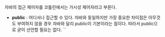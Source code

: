 자바의 접근 제어자를 코틀린에서는 가시성 제어자라고 부른다. 

- **public** : 어디서나 접근할 수 있다. 자바와 동일하지만 가장 중요한 차이점은 아무것도 부여하지 않을 경우 자바와 달리 public이 기본이라는 점이다. 따라서 public으로 굳이 선언할 필요는 없다. 
	``